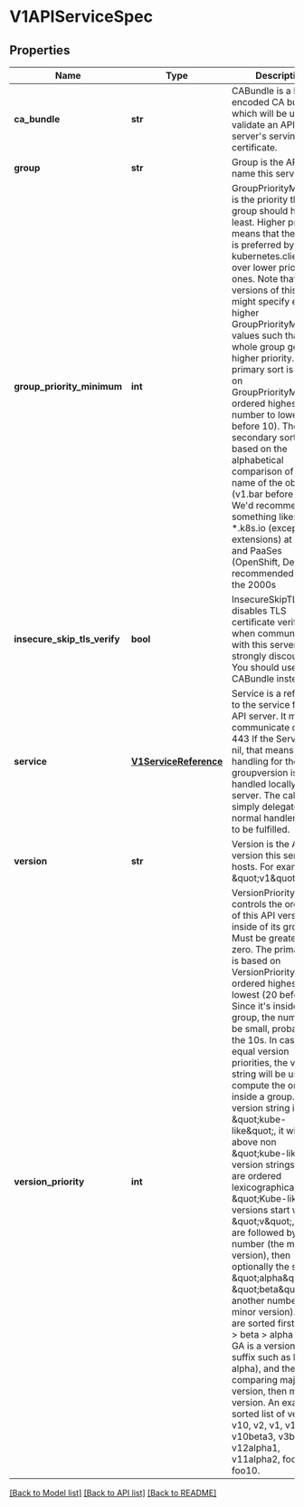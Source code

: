 # V1APIServiceSpec

## Properties
Name | Type | Description | Notes
------------ | ------------- | ------------- | -------------
**ca_bundle** | **str** | CABundle is a PEM encoded CA bundle which will be used to validate an API server&#39;s serving certificate. | [optional] 
**group** | **str** | Group is the API group name this server hosts | [optional] 
**group_priority_minimum** | **int** | GroupPriorityMininum is the priority this group should have at least. Higher priority means that the group is preferred by kubernetes.clients over lower priority ones. Note that other versions of this group might specify even higher GroupPriorityMininum values such that the whole group gets a higher priority. The primary sort is based on GroupPriorityMinimum, ordered highest number to lowest (20 before 10). The secondary sort is based on the alphabetical comparison of the name of the object.  (v1.bar before v1.foo) We&#39;d recommend something like: *.k8s.io (except extensions) at 18000 and PaaSes (OpenShift, Deis) are recommended to be in the 2000s | 
**insecure_skip_tls_verify** | **bool** | InsecureSkipTLSVerify disables TLS certificate verification when communicating with this server. This is strongly discouraged.  You should use the CABundle instead. | [optional] 
**service** | [**V1ServiceReference**](V1ServiceReference.md) | Service is a reference to the service for this API server.  It must communicate on port 443 If the Service is nil, that means the handling for the API groupversion is handled locally on this server. The call will simply delegate to the normal handler chain to be fulfilled. | 
**version** | **str** | Version is the API version this server hosts.  For example, \&quot;v1\&quot; | [optional] 
**version_priority** | **int** | VersionPriority controls the ordering of this API version inside of its group.  Must be greater than zero. The primary sort is based on VersionPriority, ordered highest to lowest (20 before 10). Since it&#39;s inside of a group, the number can be small, probably in the 10s. In case of equal version priorities, the version string will be used to compute the order inside a group. If the version string is \&quot;kube-like\&quot;, it will sort above non \&quot;kube-like\&quot; version strings, which are ordered lexicographically. \&quot;Kube-like\&quot; versions start with a \&quot;v\&quot;, then are followed by a number (the major version), then optionally the string \&quot;alpha\&quot; or \&quot;beta\&quot; and another number (the minor version). These are sorted first by GA &gt; beta &gt; alpha (where GA is a version with no suffix such as beta or alpha), and then by comparing major version, then minor version. An example sorted list of versions: v10, v2, v1, v11beta2, v10beta3, v3beta1, v12alpha1, v11alpha2, foo1, foo10. | 

[[Back to Model list]](../README.md#documentation-for-models) [[Back to API list]](../README.md#documentation-for-api-endpoints) [[Back to README]](../README.md)


